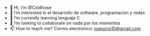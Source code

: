 
- 👋 Hi, I’m @Coldhose 
- 👀 I’m interested in  el desarrollo de software, programacion y redes
- 🌱 I’m currently learning  lenguaje C
- 💞️ I’m looking to collaborate on  nada por los momentos 
- 📫 How to reach me? Correo electrónico: joanurro10@gmail.com
<!---
Coldhose/Coldhose is a ✨ special ✨ repository because its `README.md` (this file) appears on your GitHub profile.
You can click the Preview link to take a look at your changes.
--->
